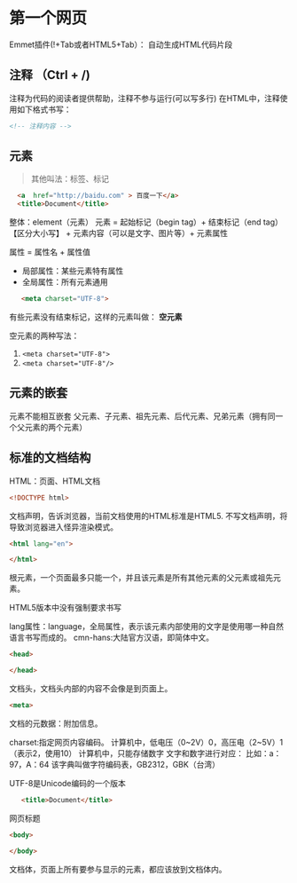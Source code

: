 # 第一个网页
Emmet插件(!+Tab或者HTML5+Tab）：
自动生成HTML代码片段

## 注释 （Ctrl + /)
注释为代码的阅读者提供帮助，注释不参与运行(可以写多行)
在HTML中，注释使用如下格式书写：

```html
<!-- 注释内容 -->
```
## 元素

>其他叫法：标签、标记
```html
  <a  href="http://baidu.com" > 百度一下</a> 
  <title>Document</title>
 ```
  整体：element（元素）
  元素 = 起始标记（begin tag）+ 结束标记（end tag）【区分大小写】 + 元素内容（可以是文字、图片等）+ 元素属性

  属性 = 属性名 + 属性值
  - 局部属性：某些元素特有属性
  - 全局属性：所有元素通用

```html
   <meta charset="UTF-8">
```
有些元素没有结束标记，这样的元素叫做： **空元素**

空元素的两种写法：
1. ```<meta charset="UTF-8">```
2. ```<meta charset="UTF-8"/>```


## 元素的嵌套

元素不能相互嵌套
父元素、子元素、祖先元素、后代元素、兄弟元素（拥有同一个父元素的两个元素）

## 标准的文档结构

HTML：页面、HTML文档

```html
<!DOCTYPE html>
```
文档声明，告诉浏览器，当前文档使用的HTML标准是HTML5.
不写文档声明，将导致浏览器进入怪异渲染模式。



```html
<html lang="en">

</html>
```
根元素，一个页面最多只能一个，并且该元素是所有其他元素的父元素或祖先元素。

HTML5版本中没有强制要求书写

lang属性：language，全局属性，表示该元素内部使用的文字是使用哪一种自然语言书写而成的。
cmn-hans:大陆官方汉语，即简体中文。



```html
<head>

</head>
```
文档头，文档头内部的内容不会像是到页面上。
```html
<meta>
```
文档的元数据：附加信息。

charset:指定网页内容编码。
计算机中，低电压（0~2V）0，高压电（2~5V）1（表示2，使用10）
计算机中，只能存储数字
文字和数字进行对应：
比如：a：97，A：64
该字典叫做字符编码表，GB2312，GBK（台湾）

UTF-8是Unicode编码的一个版本



```html
   <title>Document</title>
```
网页标题



```html
<body>

</body>
```
文档体，页面上所有要参与显示的元素，都应该放到文档体内。

